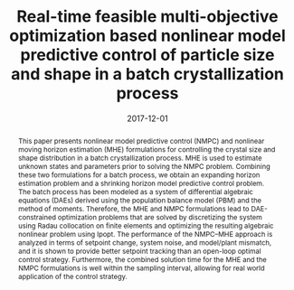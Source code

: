 ---
title: "Real-time feasible multi-objective optimization based nonlinear model predictive control of particle size and shape in a batch crystallization process"
tags: []
authors: ['Yankai Cao', 'David Acevedo', 'Zoltan K Nagy', 'Carl D Laird']
publication_types: ['article-journal']
publication: "*Control Engineering Practice 69, 1-8*"
abstract: "This paper presents nonlinear model predictive control (NMPC) and nonlinear moving horizon estimation (MHE) formulations for controlling the crystal size and shape distribution in a batch crystallization process. MHE is used to estimate unknown states and parameters prior to solving the NMPC problem. Combining these two formulations for a batch process, we obtain an expanding horizon estimation problem and a shrinking horizon model predictive control problem. The batch process has been modeled as a system of differential algebraic equations (DAEs) derived using the population balance model (PBM) and the method of moments. Therefore, the MHE and NMPC formulations lead to DAE-constrained optimization problems that are solved by discretizing the system using Radau collocation on finite elements and optimizing the resulting algebraic nonlinear problem using Ipopt. The performance of the NMPC–MHE approach is analyzed in terms of setpoint change, system noise, and model/plant mismatch, and it is shown to provide better setpoint tracking than an open-loop optimal control strategy. Furthermore, the combined solution time for the MHE and the NMPC formulations is well within the sampling interval, allowing for real world application of the control strategy."
date: "2017-12-01"
publishDate: "2017-12-01"
url_pdf: "https://pdf.sciencedirectassets.com/271086/1-s2.0-S0967066117X00105/1-s2.0-S0967066117301958/am.pdf?X-Amz-Security-Token=IQoJb3JpZ2luX2VjEIf%2F%2F%2F%2F%2F%2F%2F%2F%2F%2FwEaCXVzLWVhc3QtMSJHMEUCIQCvkc6yCDrWYlV1JXpm4dJs9uSUXtQgRb2H%2BvsbJgD%2BeQIgGjhN3T39oGgcO%2Fq5TNI2sgeQIvi2Z1WqbJSMgyLof%2F8qvAUIwP%2F%2F%2F%2F%2F%2F%2F%2F%2F%2FARAFGgwwNTkwMDM1NDY4NjUiDMW7aTbYKAtkiRji%2FiqQBTPUNXMFKE7gdjqCwoGlfyzizWbSYVASoUhUvgb%2BVOZhgA%2B4J6LKKz9a4pY2%2FrZ3rXtMIXNfma1Mwi6p158Bhx3iqpl2uo7slCA6hxj5CgomdOJQuB3hwC9RqERUjgPeVz2WpUj50ScOb8f7tt03CnI8kvAfgDwcfqLyAII5B6oDsltZqCSymFGA4CptVXbdZXDAjenNykOwXBrrg4Ii8SNn%2FTicYPgmK4fe6UmAAJkBUDM73KNisK7xF7QdwX6xF6PY2eEeKwCJam5Pnif4ikFDOWqXnoL0hRbsSok%2FDHqUcIPTuoCqKCo6lSJuLnPhOLUNGhYUBKl7%2BqyJTKnMzjpcdBRww9pS1EGwA8vC%2F41cV1g9h4FY2gPpNQRG9VnUpfRW%2Be56WqxZaGZs1t5UWHTBawyT0JYmVYipRAtXiuCsvK0cNf5rPTi8xiyrM0qFqbVxNERbczeDZOupDz381MuBOIw%2FtvdSi8McuuuAH6pKRl7zBp%2BzQI5oGa7cegjtgwiQzcRyNalkl3%2FdAXMnZO5twB4HIpUfEjJzPTPLtMXUg3RjyhrnYvgbmgz7F%2BQbwUp3s4vRkb3gmdT2DhevQLDF48jfJU9FTxUFpRk%2BxwcvOn%2BsaWylOcdzl%2BW1VKDvZe1s%2Bl3CYK00ZgPsUEV9ni6fA9lxrVQ2IIhB5iLo1BHRtLuHyoIJVeXyT4xKMxDnNiRcrxtiX5I4KWgbqEZNqVJnRxmRBVDCUF4tiyJHkwQXi5rxEA%2BNU1K6UQ%2Bdb%2BS%2BmopWbBcifiSiXfGqPmnW5XFxM8oY8DkaUTDbzwecLuzV23lYqo7yclVypW38LYIOFHTN8xNWEmPUznsujtO8w4hDByo%2F5Yq6n5RtAo%2BsHfp0MKO93cQGOrEBo53ENDUcdWtz5fzsKjq%2B0pUnSRGCA%2FK5mmGCTa6tJn6QW3Wc%2FGJkxDMlPJNidxIqOPhoW%2FYPMmMs0wnBFRAAklTOo8%2FLIWkVyyD8Jrakckmcy7lOCfJTYlmDaoynJjELdMjUbp6VNXPBEL3bhJdLuMPEPKa%2BEuYwzaRFr1ejv5KnQF3Qvq1mK2A6I2vq1OvwKqJwa1nT91wLEC4lnct5hrldXyDp56CEP5boKEHE3cVa&X-Amz-Algorithm=AWS4-HMAC-SHA256&X-Amz-Date=20250809T160837Z&X-Amz-SignedHeaders=host&X-Amz-Expires=300&X-Amz-Credential=ASIAQ3PHCVTY7UX2X6QR%2F20250809%2Fus-east-1%2Fs3%2Faws4_request&X-Amz-Signature=781ddab3ad026971f7e967d9c954485c0e60e9af8bc533e6bbd123cdc2d64b15&hash=d876d9d9a7ca2892c0d7875ef071e43281e438f1266c721639c0c2f5026639dd&host=68042c943591013ac2b2430a89b270f6af2c76d8dfd086a07176afe7c76c2c61&pii=S0967066117301958&tid=pdf-5f53c252-88e3-43a8-9160-7b70a010aedd&sid=8879e2425996894e819bc22619ff3d0e1e0egxrqa&type=client&kca=eyJrZXkiOiI3NWZVbzVWYXNET0VQOWdEYWZaYnZxR3lhQUwybVUzMmpTMUJsQ2RlWjNkUjlOT05Ha3FrcFF3RVZhRnpWN3M0TzhHVENNR2FwcmtzZC9VZ2V3VVQ1QyttWXpqbTh1RGpLdDRZRlpUMUViS0R2NUVINXA5QnovR3pqem1NOXR0dHowVnRuSGw3aTI4c3RpQzRsVitwK2szSEMrazArTGtqUlAwdnd5ZjcrYVRnUlhLZ2hnPT0iLCJpdiI6ImVjNmFlMzQ0ZmI0NGU4MDgxYzhjNGJiZWUwN2VmZTU1In0=_1754755736780"
featured: false
projects: []
slides: ""
---